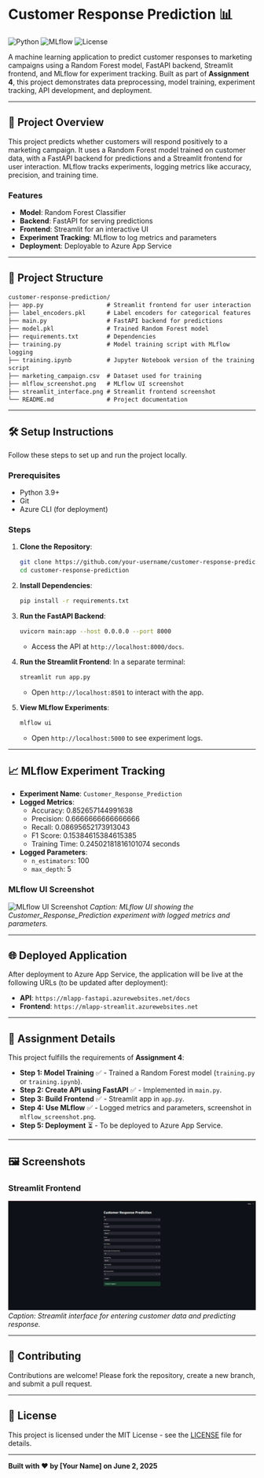 # Customer Response Prediction 📊

![Python](https://img.shields.io/badge/Python-3.9-blue?logo=python)
![MLflow](https://img.shields.io/badge/MLflow-1.30-brightgreen?logo=mlflow)
![License](https://img.shields.io/badge/License-MIT-yellow)

A machine learning application to predict customer responses to marketing campaigns using a Random Forest model, FastAPI backend, Streamlit frontend, and MLflow for experiment tracking. Built as part of **Assignment 4**, this project demonstrates data preprocessing, model training, experiment tracking, API development, and deployment.

---

## 🚀 Project Overview

This project predicts whether customers will respond positively to a marketing campaign. It uses a Random Forest model trained on customer data, with a FastAPI backend for predictions and a Streamlit frontend for user interaction. MLflow tracks experiments, logging metrics like accuracy, precision, and training time.

### Features
- **Model**: Random Forest Classifier
- **Backend**: FastAPI for serving predictions
- **Frontend**: Streamlit for an interactive UI
- **Experiment Tracking**: MLflow to log metrics and parameters
- **Deployment**: Deployable to Azure App Service

---

## 📂 Project Structure

```
customer-response-prediction/
├── app.py                  # Streamlit frontend for user interaction
├── label_encoders.pkl      # Label encoders for categorical features
├── main.py                 # FastAPI backend for predictions
├── model.pkl               # Trained Random Forest model
├── requirements.txt        # Dependencies
├── training.py             # Model training script with MLflow logging
├── training.ipynb          # Jupyter Notebook version of the training script
├── marketing_campaign.csv  # Dataset used for training
├── mlflow_screenshot.png   # MLflow UI screenshot
├── streamlit_interface.png # Streamlit frontend screenshot
└── README.md               # Project documentation
```

---

## 🛠️ Setup Instructions

Follow these steps to set up and run the project locally.

### Prerequisites
- Python 3.9+
- Git
- Azure CLI (for deployment)

### Steps
1. **Clone the Repository**:
   ```bash
   git clone https://github.com/your-username/customer-response-prediction.git
   cd customer-response-prediction
   ```

2. **Install Dependencies**:
   ```bash
   pip install -r requirements.txt
   ```

3. **Run the FastAPI Backend**:
   ```bash
   uvicorn main:app --host 0.0.0.0 --port 8000
   ```
   - Access the API at `http://localhost:8000/docs`.

4. **Run the Streamlit Frontend**:
   In a separate terminal:
   ```bash
   streamlit run app.py
   ```
   - Open `http://localhost:8501` to interact with the app.

5. **View MLflow Experiments**:
   ```bash
   mlflow ui
   ```
   - Open `http://localhost:5000` to see experiment logs.

---

## 📈 MLflow Experiment Tracking

- **Experiment Name**: `Customer_Response_Prediction`
- **Logged Metrics**:
  - Accuracy: 0.852657144991638
  - Precision: 0.6666666666666666
  - Recall: 0.08695652173913043
  - F1 Score: 0.15384615384615385
  - Training Time: 0.24502181816101074 seconds
- **Logged Parameters**:
  - `n_estimators`: 100
  - `max_depth`: 5

### MLflow UI Screenshot
![MLflow UI Screenshot](![output](output.png)
)
*Caption: MLflow UI showing the Customer_Response_Prediction experiment with logged metrics and parameters.*

---

## 🌐 Deployed Application

After deployment to Azure App Service, the application will be live at the following URLs (to be updated after deployment):

- **API**: `https://mlapp-fastapi.azurewebsites.net/docs`
- **Frontend**: `https://mlapp-streamlit.azurewebsites.net`

---

## 📝 Assignment Details

This project fulfills the requirements of **Assignment 4**:
- **Step 1: Model Training** ✅ - Trained a Random Forest model (`training.py` or `training.ipynb`).
- **Step 2: Create API using FastAPI** ✅ - Implemented in `main.py`.
- **Step 3: Build Frontend** ✅ - Streamlit app in `app.py`.
- **Step 4: Use MLflow** ✅ - Logged metrics and parameters, screenshot in `mlflow_screenshot.png`.
- **Step 5: Deployment** ⏳ - To be deployed to Azure App Service.

---

## 🖼️ Screenshots

### Streamlit Frontend
![Streamlit Interface](Capture.png)
*Caption: Streamlit interface for entering customer data and predicting response.*

---

## 🤝 Contributing

Contributions are welcome! Please fork the repository, create a new branch, and submit a pull request.

---

## 📜 License

This project is licensed under the MIT License - see the [LICENSE](LICENSE) file for details.

---

**Built with ❤️ by [Your Name] on June 2, 2025**

